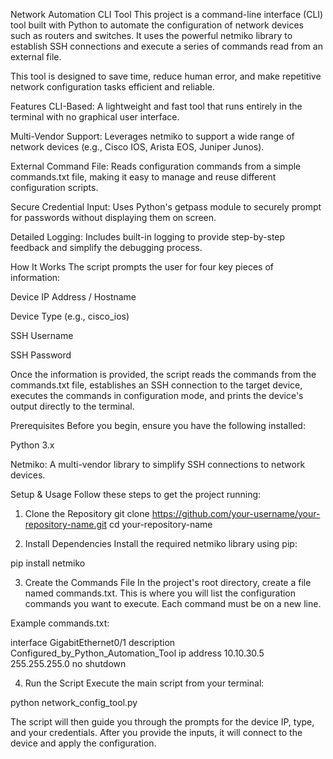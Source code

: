 Network Automation CLI Tool
This project is a command-line interface (CLI) tool built with Python to automate the configuration of network devices such as routers and switches. It uses the powerful netmiko library to establish SSH connections and execute a series of commands read from an external file.

This tool is designed to save time, reduce human error, and make repetitive network configuration tasks efficient and reliable.

Features
CLI-Based: A lightweight and fast tool that runs entirely in the terminal with no graphical user interface.

Multi-Vendor Support: Leverages netmiko to support a wide range of network devices (e.g., Cisco IOS, Arista EOS, Juniper Junos).

External Command File: Reads configuration commands from a simple commands.txt file, making it easy to manage and reuse different configuration scripts.

Secure Credential Input: Uses Python's getpass module to securely prompt for passwords without displaying them on screen.

Detailed Logging: Includes built-in logging to provide step-by-step feedback and simplify the debugging process.

How It Works
The script prompts the user for four key pieces of information:

Device IP Address / Hostname

Device Type (e.g., cisco_ios)

SSH Username

SSH Password

Once the information is provided, the script reads the commands from the commands.txt file, establishes an SSH connection to the target device, executes the commands in configuration mode, and prints the device's output directly to the terminal.

Prerequisites
Before you begin, ensure you have the following installed:

Python 3.x

Netmiko: A multi-vendor library to simplify SSH connections to network devices.

Setup & Usage
Follow these steps to get the project running:

1. Clone the Repository
git clone https://github.com/your-username/your-repository-name.git
cd your-repository-name

2. Install Dependencies
Install the required netmiko library using pip:

pip install netmiko

3. Create the Commands File
In the project's root directory, create a file named commands.txt. This is where you will list the configuration commands you want to execute. Each command must be on a new line.

Example commands.txt:

interface GigabitEthernet0/1
 description Configured_by_Python_Automation_Tool
 ip address 10.10.30.5 255.255.255.0
 no shutdown

4. Run the Script
Execute the main script from your terminal:

python network_config_tool.py

The script will then guide you through the prompts for the device IP, type, and your credentials. After you provide the inputs, it will connect to the device and apply the configuration.
